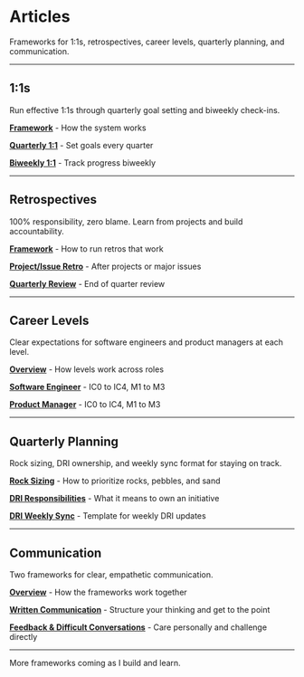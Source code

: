 # Articles

Frameworks for 1:1s, retrospectives, career levels, quarterly planning, and communication.

---

## 1:1s

Run effective 1:1s through quarterly goal setting and biweekly check-ins.

**[Framework](/1-1/framework)** - How the system works

**[Quarterly 1:1](/1-1/quarterly_1-1)** - Set goals every quarter

**[Biweekly 1:1](/1-1/biweekly_1-1)** - Track progress biweekly

---

## Retrospectives

100% responsibility, zero blame. Learn from projects and build accountability.

**[Framework](/retrospectives/framework)** - How to run retros that work

**[Project/Issue Retro](/retrospectives/project-issue)** - After projects or major issues

**[Quarterly Review](/retrospectives/quarterly-review)** - End of quarter review

---

## Career Levels

Clear expectations for software engineers and product managers at each level.

**[Overview](/levels/overview)** - How levels work across roles

**[Software Engineer](/levels/software-engineer-levels)** - IC0 to IC4, M1 to M3

**[Product Manager](/levels/product-manager-levels)** - IC0 to IC4, M1 to M3

---

## Quarterly Planning

Rock sizing, DRI ownership, and weekly sync format for staying on track.

**[Rock Sizing](/quarterly-planning/rock-sizing)** - How to prioritize rocks, pebbles, and sand

**[DRI Responsibilities](/quarterly-planning/dri-responsibilities)** - What it means to own an initiative

**[DRI Weekly Sync](/quarterly-planning/dri-weekly-sync)** - Template for weekly DRI updates

---

## Communication

Two frameworks for clear, empathetic communication.

**[Overview](/communication/overview)** - How the frameworks work together

**[Written Communication](/communication/written-communication)** - Structure your thinking and get to the point

**[Feedback & Difficult Conversations](/communication/feedback-and-difficult-conversations)** - Care personally and challenge directly

---

More frameworks coming as I build and learn.

